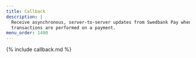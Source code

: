 ```yaml
---
title: Callback
description: |
  Receive asynchronous, server-to-server updates from Swedbank Pay when
  transactions are performed on a payment.
menu_order: 1400
---
```


{% include callback.md %}
